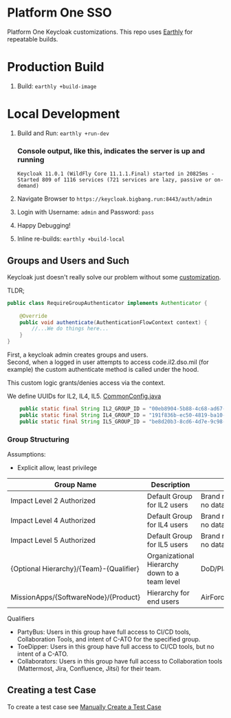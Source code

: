 # Platform One SSO

Platform One Keycloak customizations.  This repo uses [Earthly](https://earthly.dev/) for repeatable builds.

# Production Build

1. Build: `earthly +build-image`

# Local Development

1. Build and Run: `earthly +run-dev`
    ### Console output, like this, indicates the server is up and running
    ```
    Keycloak 11.0.1 (WildFly Core 11.1.1.Final) started in 20825ms - Started 809 of 1116 services (721 services are lazy, passive or on-demand)
    ```

2. Navigate Browser to `https://keycloak.bigbang.run:8443/auth/admin`
3. Login with Username: `admin` and Password: `pass`
4. Happy Debugging!
5. Inline re-builds: `earthly +build-local`

## Groups and Users and Such

Keycloak just doesn't really solve our problem without some [customization](plugin/src/main/java/dod/p1/keycloak/authentication/RequireGroupAuthenticator.java).

TLDR;
```java
public class RequireGroupAuthenticator implements Authenticator {
    
    @Override
    public void authenticate(AuthenticationFlowContext context) {
        //...We do things here...
    }
}
```

First, a keycloak admin creates groups and users.   
Second, when a logged in user attempts to access code.il2.dso.mil (for example) the custom authenticate method is called under the hood.  

This custom logic grants/denies access via the context.

We define UUIDs for IL2, IL4, IL5. [CommonConfig.java](plugin/src/main/java/dod/p1/keycloak/common/CommonConfig.java)
```java
    public static final String IL2_GROUP_ID = "00eb8904-5b88-4c68-ad67-cec0d2e07aa6";
    public static final String IL4_GROUP_ID = "191f836b-ec50-4819-ba10-1afaa5b99600";
    public static final String IL5_GROUP_ID = "be8d20b3-8cd6-4d7e-9c98-5bb918f53c5c";
```
### Group Structuring

Assumptions:
- Explicit allow, least privilege

| Group Name | Description | Example |
| --- | --- | --- |
| Impact Level 2 Authorized | Default Group for IL2 users | Brand new user that can login to Client Software and see no data |
| Impact Level 4 Authorized | Default Group for IL4 users | Brand new user that can login to Client Software and see no data |
| Impact Level 5 Authorized | Default Group for IL5 users | Brand new user that can login to Client Software and see no data |
| {Optional Hierarchy}/{Team}-{Qualifier} | Organizational Hierarchy down to a team level | DoD/PlatformOne/IronBank/VAT-PartyBus |
| MissionApps/{SoftwareNode}/{Product} | Hierarchy for end users | AirForce/AirCombatCommand/67th/OpsSupport/ProductX |

Qualifiers
- PartyBus: Users in this group have full access to CI/CD tools, Collaboration Tools, and intent of C-ATO for the specified group.
- ToeDipper: Users in this group have full access to CI/CD tools, but no intent of a C-ATO.
- Collaborators: Users in this group have full access to Collaboration tools (Mattermost, Jira, Confluence, Jitsi) for their team.

## Creating a test Case

To create a test case see [Manually Create a Test Case](../docs/create-a-test-case.md)




